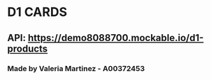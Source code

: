 # D1 CARDS
## API: https://demo8088700.mockable.io/d1-products
### Made by Valeria Martinez - A00372453
